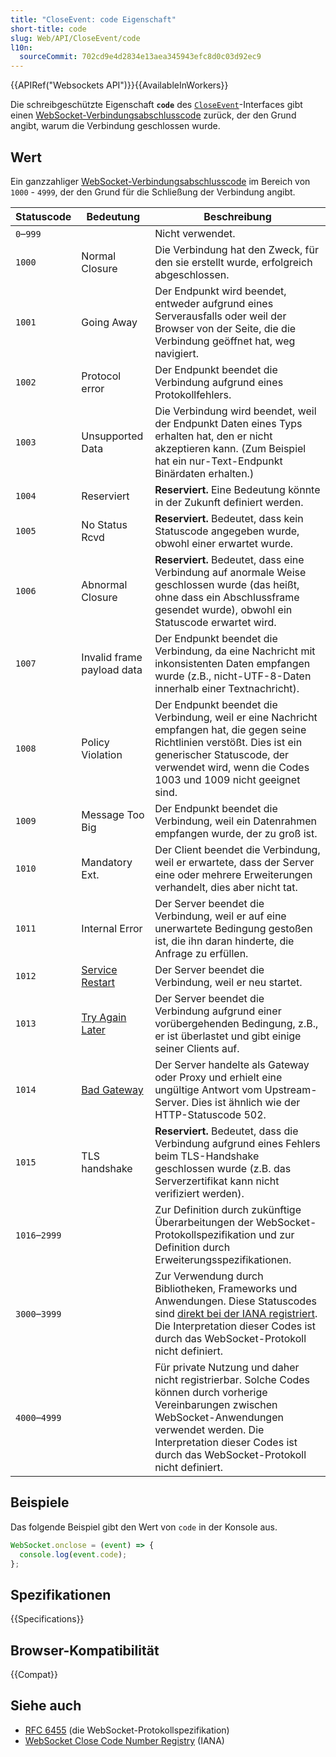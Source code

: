 ```yaml
---
title: "CloseEvent: code Eigenschaft"
short-title: code
slug: Web/API/CloseEvent/code
l10n:
  sourceCommit: 702cd9e4d2834e13aea345943efc8d0c03d92ec9
---
```


{{APIRef("Websockets API")}}{{AvailableInWorkers}}

Die schreibgeschützte Eigenschaft **`code`** des [`CloseEvent`](/de/docs/Web/API/CloseEvent)-Interfaces gibt einen [WebSocket-Verbindungsabschlusscode](https://www.rfc-editor.org/rfc/rfc6455.html#section-7.1.5) zurück, der den Grund angibt, warum die Verbindung geschlossen wurde.

## Wert

Ein ganzzahliger [WebSocket-Verbindungsabschlusscode](https://www.rfc-editor.org/rfc/rfc6455.html#section-7.1.5) im Bereich von `1000` - `4999`, der den Grund für die Schließung der Verbindung angibt.

<table class="no-markdown">
  <thead>
    <tr>
      <th>Statuscode</th>
      <th>Bedeutung</th>
      <th>Beschreibung</th>
    </tr>
  </thead>
  <tbody>
    <tr>
      <td><code>0</code>–<code>999</code></td>
      <td></td>
      <td>Nicht verwendet.</td>
    </tr>
    <tr>
      <td><code>1000</code></td>
      <td>Normal Closure</td>
      <td>
        Die Verbindung hat den Zweck, für den sie erstellt wurde,
        erfolgreich abgeschlossen.
      </td>
    </tr>
    <tr>
      <td><code>1001</code></td>
      <td>Going Away</td>
      <td>
        Der Endpunkt wird beendet, entweder aufgrund eines Serverausfalls oder
        weil der Browser von der Seite, die die Verbindung geöffnet hat,
        weg navigiert.
      </td>
    </tr>
    <tr>
      <td><code>1002</code></td>
      <td>Protocol error</td>
      <td>
        Der Endpunkt beendet die Verbindung aufgrund eines Protokollfehlers.
      </td>
    </tr>
    <tr>
      <td><code>1003</code></td>
      <td>Unsupported Data</td>
      <td>
        Die Verbindung wird beendet, weil der Endpunkt Daten eines Typs
        erhalten hat, den er nicht akzeptieren kann. (Zum Beispiel hat ein
        nur-Text-Endpunkt Binärdaten erhalten.)
      </td>
    </tr>
    <tr>
      <td><code>1004</code></td>
      <td>Reserviert</td>
      <td>
        <strong>Reserviert.</strong> Eine Bedeutung könnte in der Zukunft
        definiert werden.
      </td>
    </tr>
    <tr>
      <td><code>1005</code></td>
      <td>No Status Rcvd</td>
      <td>
        <strong>Reserviert.</strong> Bedeutet, dass kein Statuscode angegeben
        wurde, obwohl einer erwartet wurde.
      </td>
    </tr>
    <tr>
      <td><code>1006</code></td>
      <td>Abnormal Closure</td>
      <td>
        <strong>Reserviert.</strong> Bedeutet, dass eine Verbindung auf
        anormale Weise geschlossen wurde (das heißt, ohne dass ein
        Abschlussframe gesendet wurde), obwohl ein Statuscode erwartet wird.
      </td>
    </tr>
    <tr>
      <td><code>1007</code></td>
      <td>Invalid frame payload data</td>
      <td>
        Der Endpunkt beendet die Verbindung, da eine Nachricht mit
        inkonsistenten Daten empfangen wurde (z.B., nicht-UTF-8-Daten innerhalb
        einer Textnachricht).
      </td>
    </tr>
    <tr>
      <td><code>1008</code></td>
      <td>Policy Violation</td>
      <td>
        Der Endpunkt beendet die Verbindung, weil er eine Nachricht empfangen
        hat, die gegen seine Richtlinien verstößt. Dies ist ein generischer
        Statuscode, der verwendet wird, wenn die Codes 1003 und 1009 nicht
        geeignet sind.
      </td>
    </tr>
    <tr>
      <td><code>1009</code></td>
      <td>Message Too Big</td>
      <td>
        Der Endpunkt beendet die Verbindung, weil ein Datenrahmen empfangen
        wurde, der zu groß ist.
      </td>
    </tr>
    <tr>
      <td><code>1010</code></td>
      <td>Mandatory Ext.</td>
      <td>
        Der Client beendet die Verbindung, weil er erwartete, dass der Server
        eine oder mehrere Erweiterungen verhandelt, dies aber nicht tat.
      </td>
    </tr>
    <tr>
      <td><code>1011</code></td>
      <td>Internal Error</td>
      <td>
        Der Server beendet die Verbindung, weil er auf eine unerwartete
        Bedingung gestoßen ist, die ihn daran hinderte, die Anfrage zu
        erfüllen.
      </td>
    </tr>
    <tr>
      <td><code>1012</code></td>
      <td><a href="https://mailarchive.ietf.org/arch/msg/hybi/P_1vbD9uyHl63nbIIbFxKMfSwcM/">Service Restart</a></td>
      <td>
        Der Server beendet die Verbindung, weil er neu startet.
      </td>
    </tr>
    <tr>
      <td><code>1013</code></td>
      <td><a href="https://mailarchive.ietf.org/arch/msg/hybi/P_1vbD9uyHl63nbIIbFxKMfSwcM/">Try Again Later</a></td>
      <td>
        Der Server beendet die Verbindung aufgrund einer vorübergehenden
        Bedingung, z.B., er ist überlastet und gibt einige seiner Clients
        auf.
      </td>
    </tr>
    <tr>
      <td><code>1014</code></td>
      <td><a href="https://mailarchive.ietf.org/arch/msg/hybi/VOLI2xp4tzFnIFYespe6oOtpFXA/">Bad Gateway</a></td>
      <td>
        Der Server handelte als Gateway oder Proxy und erhielt eine ungültige Antwort vom Upstream-Server. Dies ist ähnlich wie der HTTP-Statuscode 502.
      </td>
    </tr>
    <tr>
      <td><code>1015</code></td>
      <td>TLS handshake</td>
      <td>
        <strong>Reserviert.</strong> Bedeutet, dass die Verbindung aufgrund
        eines Fehlers beim TLS-Handshake geschlossen wurde (z.B. das
        Serverzertifikat kann nicht verifiziert werden).
      </td>
    </tr>
    <tr>
      <td><code>1016</code>–<code>2999</code></td>
      <td></td>
      <td>
        Zur Definition durch zukünftige Überarbeitungen der WebSocket-Protokollspezifikation und zur Definition durch Erweiterungsspezifikationen.
      </td>
    </tr>
    <tr>
      <td><code>3000</code>–<code>3999</code></td>
      <td></td>
      <td>
        Zur Verwendung durch Bibliotheken, Frameworks und Anwendungen. Diese Statuscodes sind <a href="https://www.iana.org/assignments/websocket/websocket.xml#close-code-number">direkt bei der IANA registriert</a>. Die Interpretation dieser Codes ist durch das WebSocket-Protokoll nicht definiert.
      </td>
    </tr>
    <tr>
      <td><code>4000</code>–<code>4999</code></td>
      <td></td>
      <td>
         Für private Nutzung und daher nicht registrierbar. Solche Codes können durch vorherige Vereinbarungen zwischen WebSocket-Anwendungen verwendet werden. Die Interpretation dieser Codes ist durch das WebSocket-Protokoll nicht definiert.
      </td>
    </tr>
  </tbody>
</table>

## Beispiele

Das folgende Beispiel gibt den Wert von `code` in der Konsole aus.

```js
WebSocket.onclose = (event) => {
  console.log(event.code);
};
```

## Spezifikationen

{{Specifications}}

## Browser-Kompatibilität

{{Compat}}

## Siehe auch

- [RFC 6455](https://www.rfc-editor.org/rfc/rfc6455.html) (die WebSocket-Protokollspezifikation)
- [WebSocket Close Code Number Registry](https://www.iana.org/assignments/websocket/websocket.xml#close-code-number) (IANA)
